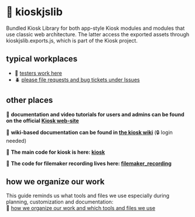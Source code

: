 # 💼 kioskjslib
Bundled Kiosk Library for both app-style Kiosk modules and modules that use classic web architecture.
The latter access the exported assets through kioskjslib.exports.js, which is part of the Kiosk project. 

## typical workplaces
- 🧪 [testers work here](https://github.com/arch-kiosk/arch-kiosk-office/projects/25)
- 🪲 [please file requests and bug tickets under Issues](https://github.com/arch-kiosk/arch-kiosk-office/issues)

## other places

📗 **documentation and video tutorials for users and admins can be found on the official [Kiosk web-site](https://sites.brown.edu/kiosk)**

📕 **wiki-based documentation can be found in [the kiosk wiki](https://wiki.arch-kiosk.brown.edu/urapdev/doku.php?id=start)**  (🔒 login needed)

💾 **The main code for kiosk is here: [kiosk](https://github.com/arch-kiosk/kiosk)**  

🧨 **The code for filemaker recording lives here: [filemaker_recording](https://github.com/arch-kiosk/filemaker-recording)**  

## how we organize our work
This guide reminds us what tools and files we use especially during planning, customization and documentation:  
📐 [how we organize our work and which tools and files we use](https://github.com/arch-kiosk/.github/blob/main/how_we_work.md)


